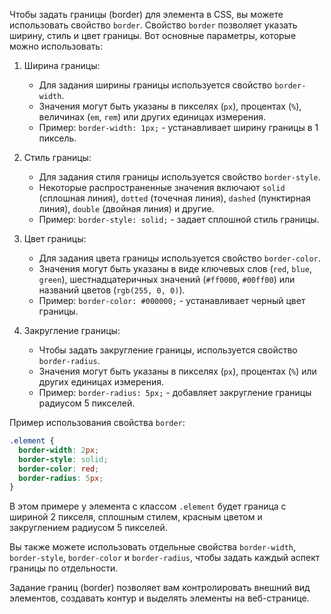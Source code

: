Чтобы задать границы (border) для элемента в CSS, вы можете использовать свойство `border`. Свойство `border` позволяет указать ширину, стиль и цвет границы. Вот основные параметры, которые можно использовать:

1. Ширина границы:
   - Для задания ширины границы используется свойство `border-width`.
   - Значения могут быть указаны в пикселях (`px`), процентах (`%`), величинах (`em`, `rem`) или других единицах измерения.
   - Пример: `border-width: 1px;` - устанавливает ширину границы в 1 пиксель.

2. Стиль границы:
   - Для задания стиля границы используется свойство `border-style`.
   - Некоторые распространенные значения включают `solid` (сплошная линия), `dotted` (точечная линия), `dashed` (пунктирная линия), `double` (двойная линия) и другие.
   - Пример: `border-style: solid;` - задает сплошной стиль границы.

3. Цвет границы:
   - Для задания цвета границы используется свойство `border-color`.
   - Значения могут быть указаны в виде ключевых слов (`red`, `blue`, `green`), шестнадцатеричных значений (`#ff0000`, `#00ff00`) или названий цветов (`rgb(255, 0, 0)`).
   - Пример: `border-color: #000000;` - устанавливает черный цвет границы.

4. Закругление границы:
   - Чтобы задать закругление границы, используется свойство `border-radius`.
   - Значения могут быть указаны в пикселях (`px`), процентах (`%`) или других единицах измерения.
   - Пример: `border-radius: 5px;` - добавляет закругление границы радиусом 5 пикселей.

Пример использования свойства `border`:
```css
.element {
  border-width: 2px;
  border-style: solid;
  border-color: red;
  border-radius: 5px;
}
```

В этом примере у элемента с классом `.element` будет граница с шириной 2 пикселя, сплошным стилем, красным цветом и закруглением радиусом 5 пикселей.

Вы также можете использовать отдельные свойства `border-width`, `border-style`, `border-color` и `border-radius`, чтобы задать каждый аспект границы по отдельности.

Задание границ (border) позволяет вам контролировать внешний вид элементов, создавать контур и выделять элементы на веб-странице.